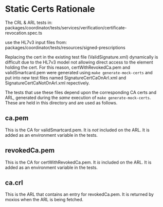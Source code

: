# Static Certs Rationale

The CRL & ARL tests in:
packages/coordinator/tests/services/verification/certificate-revocation.spec.ts

use the HL7v3 input files from:
packages/coordinator/tests/resources/signed-prescriptions

Replacing the cert in the existing test file (ValidSignature.xml) dynamically is difficult due to the HL7v3 model not allowing direct access to the element holding the cert.
For this reason, certWithRevokedCa.pem and validSmartcard.pem were generated using `make generate-mock-certs` and put into new test files named SignatureCertCaOnArl.xml and SignatureCertCaNotOnArl.xml repectively.

The tests that use these files depend upon the corresponding CA certs and ARL, generated during the *same* execution of `make generate-mock-certs`.
These are held in this directory and are used as follows.

## ca.pem
This is the CA for validSmartcard.pem. It is _not_ included on the ARL. It is added as an environment variable in the tests.

## revokedCa.pem
This is the CA for certWithRevokedCa.pem. It _is_ included on the ARL. It is added as an environment variable in the tests.

## ca.crl
This is the ARL that contains an entry for revokedCa.pem. It is returned by moxios when the ARL is being fetched.

